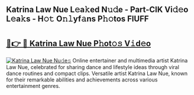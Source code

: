 ## Katrina Law Nue L𝚎a𝚔ed N𝚞𝚍e - Part-CIK Vi𝚍𝚎o L𝚎a𝚔s - H𝚘𝚝 O𝚗𝚕yf𝚊ns P𝚑𝚘tos FlUFF

# <h2><a href="http://kf5zwbj.oniu.top/?m=Katrina+Law+Nue">🔗👉 🔴 Katrina Law Nue P𝚑ot𝚘𝚜 V𝚒d𝚎o</a></h2>

[![Katrina Law Nue Nu𝚍e𝚜](https://i.imgur.com/0qMVB7G.gif)](http://kf5zwbj.oniu.top/?m=Katrina+Law+Nue)
Online entertainer and multimedia artist Katrina Law Nue, celebrated for sharing dance and lifestyle ideas through viral dance routines and compact clips. Versatile artist Katrina Law Nue, known for their remarkable abilities and achievements across various entertainment genres.  
